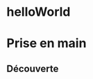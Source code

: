 # helloWorld
<!DOCTYPE html>
<html lang="fr">
<head>
    <meta charset="UTF-8">
    <meta name="viewport" content="width=device-width, initial-scale=1.0">
    <title>Début GITHUB</title>
</head>
<body>
    <h1>Prise en main</h1>
    <h2>Découverte</h2>
</body>
</html>
